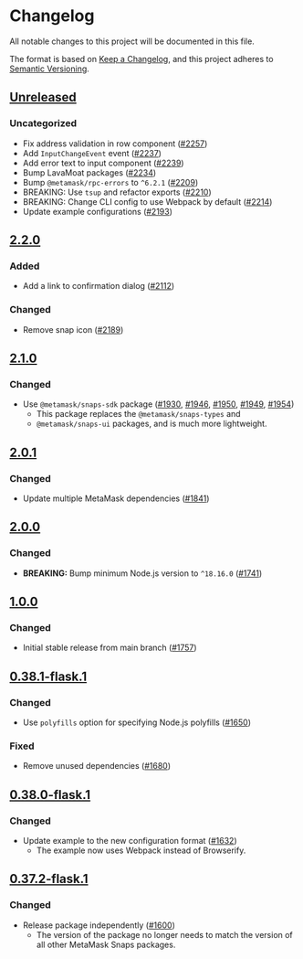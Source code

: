 # Changelog

All notable changes to this project will be documented in this file.

The format is based on [Keep a Changelog](https://keepachangelog.com/en/1.0.0/),
and this project adheres to [Semantic Versioning](https://semver.org/spec/v2.0.0.html).

## [Unreleased]

### Uncategorized

- Fix address validation in row component ([#2257](https://github.com/MetaMask/snaps-skunkworks.git/pull/2257))
- Add `InputChangeEvent` event ([#2237](https://github.com/MetaMask/snaps-skunkworks.git/pull/2237))
- Add error text to input component ([#2239](https://github.com/MetaMask/snaps-skunkworks.git/pull/2239))
- Bump LavaMoat packages ([#2234](https://github.com/MetaMask/snaps-skunkworks.git/pull/2234))
- Bump `@metamask/rpc-errors` to `^6.2.1` ([#2209](https://github.com/MetaMask/snaps-skunkworks.git/pull/2209))
- BREAKING: Use `tsup` and refactor exports ([#2210](https://github.com/MetaMask/snaps-skunkworks.git/pull/2210))
- BREAKING: Change CLI config to use Webpack by default ([#2214](https://github.com/MetaMask/snaps-skunkworks.git/pull/2214))
- Update example configurations ([#2193](https://github.com/MetaMask/snaps-skunkworks.git/pull/2193))

## [2.2.0]

### Added

- Add a link to confirmation dialog ([#2112](https://github.com/MetaMask/snaps/pull/2112))

### Changed

- Remove snap icon ([#2189](https://github.com/MetaMask/snaps/pull/2189))

## [2.1.0]

### Changed

- Use `@metamask/snaps-sdk` package ([#1930](https://github.com/MetaMask/snaps/pull/1930),
  [#1946](https://github.com/MetaMask/snaps/pull/1946), [#1950](https://github.com/MetaMask/snaps/pull/1950),
  [#1949](https://github.com/MetaMask/snaps/pull/1949), [#1954](https://github.com/MetaMask/snaps/pull/1954))
  - This package replaces the `@metamask/snaps-types` and
  - `@metamask/snaps-ui` packages, and is much more lightweight.

## [2.0.1]

### Changed

- Update multiple MetaMask dependencies ([#1841](https://github.com/MetaMask/snaps/pull/1841))

## [2.0.0]

### Changed

- **BREAKING:** Bump minimum Node.js version to `^18.16.0` ([#1741](https://github.com/MetaMask/snaps/pull/1741))

## [1.0.0]

### Changed

- Initial stable release from main branch ([#1757](https://github.com/MetaMask/snaps/pull/1757))

## [0.38.1-flask.1]

### Changed

- Use `polyfills` option for specifying Node.js polyfills ([#1650](https://github.com/MetaMask/snaps/pull/1650))

### Fixed

- Remove unused dependencies ([#1680](https://github.com/MetaMask/snaps/pull/1680))

## [0.38.0-flask.1]

### Changed

- Update example to the new configuration format ([#1632](https://github.com/MetaMask/snaps/pull/1632))
  - The example now uses Webpack instead of Browserify.

## [0.37.2-flask.1]

### Changed

- Release package independently ([#1600](https://github.com/MetaMask/snaps/pull/1600))
  - The version of the package no longer needs to match the version of all other
    MetaMask Snaps packages.

[Unreleased]: https://github.com/MetaMask/snaps-skunkworks.git/compare/@metamask/dialog-example-snap@2.2.0...HEAD
[2.2.0]: https://github.com/MetaMask/snaps-skunkworks.git/compare/@metamask/dialog-example-snap@2.1.0...@metamask/dialog-example-snap@2.2.0
[2.1.0]: https://github.com/MetaMask/snaps-skunkworks.git/compare/@metamask/dialog-example-snap@2.0.1...@metamask/dialog-example-snap@2.1.0
[2.0.1]: https://github.com/MetaMask/snaps-skunkworks.git/compare/@metamask/dialog-example-snap@2.0.0...@metamask/dialog-example-snap@2.0.1
[2.0.0]: https://github.com/MetaMask/snaps-skunkworks.git/compare/@metamask/dialog-example-snap@1.0.0...@metamask/dialog-example-snap@2.0.0
[1.0.0]: https://github.com/MetaMask/snaps-skunkworks.git/compare/@metamask/dialog-example-snap@0.38.1-flask.1...@metamask/dialog-example-snap@1.0.0
[0.38.1-flask.1]: https://github.com/MetaMask/snaps-skunkworks.git/compare/@metamask/dialog-example-snap@0.38.0-flask.1...@metamask/dialog-example-snap@0.38.1-flask.1
[0.38.0-flask.1]: https://github.com/MetaMask/snaps-skunkworks.git/compare/@metamask/dialog-example-snap@0.37.2-flask.1...@metamask/dialog-example-snap@0.38.0-flask.1
[0.37.2-flask.1]: https://github.com/MetaMask/snaps-skunkworks.git/releases/tag/@metamask/dialog-example-snap@0.37.2-flask.1
